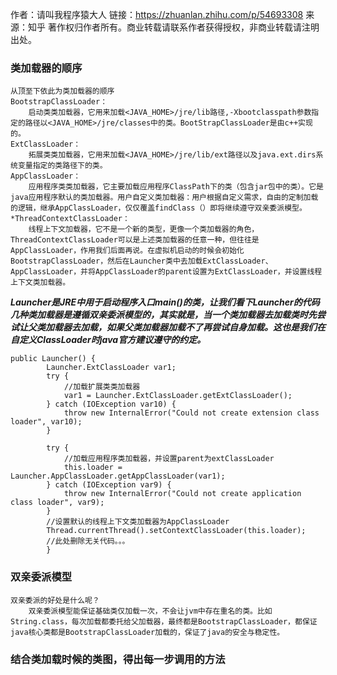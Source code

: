 作者：请叫我程序猿大人
链接：https://zhuanlan.zhihu.com/p/54693308
来源：知乎
著作权归作者所有。商业转载请联系作者获得授权，非商业转载请注明出处。

### 类加载器的顺序
    从顶至下依此为类加载器的顺序
    BootstrapClassLoader：
        启动类类加载器，它用来加载<JAVA_HOME>/jre/lib路径,-Xbootclasspath参数指定的路径以<JAVA_HOME>/jre/classes中的类。BootStrapClassLoader是由c++实现的。
    ExtClassLoader：
        拓展类类加载器，它用来加载<JAVA_HOME>/jre/lib/ext路径以及java.ext.dirs系统变量指定的类路径下的类。
    AppClassLoader：
        应用程序类类加载器，它主要加载应用程序ClassPath下的类（包含jar包中的类）。它是java应用程序默认的类加载器。用户自定义类加载器：用户根据自定义需求，自由的定制加载的逻辑，继承AppClassLoader，仅仅覆盖findClass（）即将继续遵守双亲委派模型。
    *ThreadContextClassLoader：
        线程上下文加载器，它不是一个新的类型，更像一个类加载器的角色，ThreadContextClassLoader可以是上述类加载器的任意一种，但往往是AppClassLoader，作用我们后面再说。在虚拟机启动的时候会初始化BootstrapClassLoader，然后在Launcher类中去加载ExtClassLoader、AppClassLoader，并将AppClassLoader的parent设置为ExtClassLoader，并设置线程上下文类加载器。

***Launcher是JRE中用于启动程序入口main()的类，让我们看下Launcher的代码***
***几种类加载器是遵循双亲委派模型的，其实就是，当一个类加载器去加载类时先尝试让父类加载器去加载，如果父类加载器加载不了再尝试自身加载。这也是我们在自定义ClassLoader时java官方建议遵守的约定。***
```
public Launcher() {
        Launcher.ExtClassLoader var1;
        try {
            //加载扩展类类加载器
            var1 = Launcher.ExtClassLoader.getExtClassLoader();
        } catch (IOException var10) {
            throw new InternalError("Could not create extension class loader", var10);
        }

        try {
            //加载应用程序类加载器，并设置parent为extClassLoader
            this.loader = Launcher.AppClassLoader.getAppClassLoader(var1);
        } catch (IOException var9) {
            throw new InternalError("Could not create application class loader", var9);
        }
        //设置默认的线程上下文类加载器为AppClassLoader
        Thread.currentThread().setContextClassLoader(this.loader);
        //此处删除无关代码。。。
        }
```

### 双亲委派模型
    双亲委派的好处是什么呢？
        双亲委派模型能保证基础类仅加载一次，不会让jvm中存在重名的类。比如String.class，每次加载都委托给父加载器，最终都是BootstrapClassLoader，都保证java核心类都是BootstrapClassLoader加载的，保证了java的安全与稳定性。


### 结合类加载时候的类图，得出每一步调用的方法